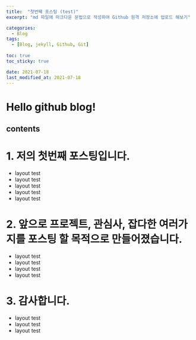 ```yaml
---
title:  "첫번째 포스팅 (test)"
excerpt: "md 파일에 마크다운 문법으로 작성하여 Github 원격 저장소에 업로드 해보기"

categories:
  - Blog
tags:
  - [Blog, jekyll, Github, Git]
 
toc: true 
toc_sticky: true

date: 2021-07-18
last_modified_at: 2021-07-18
---
```

# Hello github blog!

## contents

# 1. 저의 첫번째 포스팅입니다.
- layout test
- layout test
- layout test
- layout test
- layout test

# 2. 앞으로 프로젝트, 관심사, 잡다한 여러가지를 포스팅 할 목적으로 만들어졌습니다.
- layout test
- layout test
- layout test
- layout test

# 3. 감사합니다.
- layout test
- layout test
- layout test
